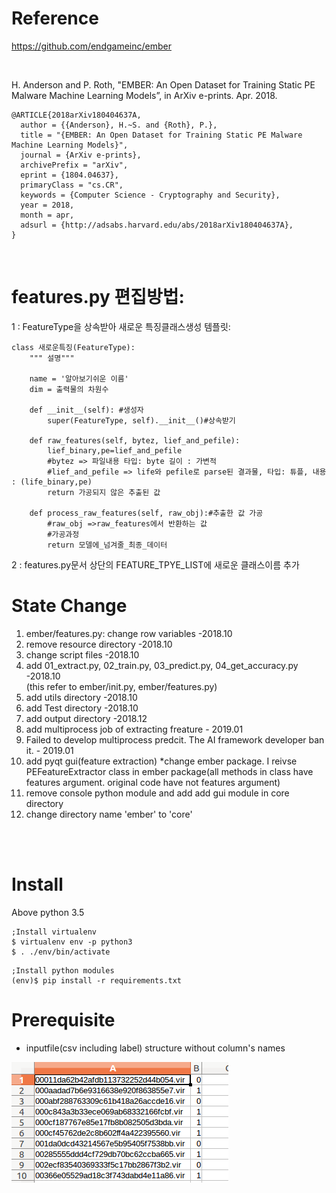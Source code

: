 # Reference
https://github.com/endgameinc/ember  

<br />

H. Anderson and P. Roth, "EMBER: An Open Dataset for Training Static PE Malware Machine Learning Models”, in ArXiv e-prints. Apr. 2018.  

```
@ARTICLE{2018arXiv180404637A,  
  author = {{Anderson}, H.~S. and {Roth}, P.},  
  title = "{EMBER: An Open Dataset for Training Static PE Malware Machine Learning Models}",  
  journal = {ArXiv e-prints},  
  archivePrefix = "arXiv",  
  eprint = {1804.04637},  
  primaryClass = "cs.CR",  
  keywords = {Computer Science - Cryptography and Security},  
  year = 2018,  
  month = apr,  
  adsurl = {http://adsabs.harvard.edu/abs/2018arXiv180404637A},  
}  
```  

<br />

# features.py 편집방법:

1 : FeatureType을 상속받아 새로운 특징클래스생성 
템플릿:

```
class 새로운특징(FeatureType):
    """ 설명"""

    name = '알아보기쉬운 이름'
    dim = 출력물의 차원수

    def __init__(self): #생성자
        super(FeatureType, self).__init__()#상속받기

    def raw_features(self, bytez, lief_and_pefile):
        lief_binary,pe=lief_and_pefile
        #bytez => 파일내용 타입: byte 길이 : 가변적
        #lief_and_pefile => life와 pefile로 parse된 결과물, 타입: 튜플, 내용 : (life_binary,pe)
        return 가공되지 않은 추출된 값

    def process_raw_features(self, raw_obj):#추출한 값 가공
        #raw_obj =>raw_features에서 반환하는 값
        #가공과정
        return 모델에_넘겨줄_최종_데이터
```

2 : features.py문서 상단의 FEATURE_TPYE_LIST에 새로운 클래스이름 추가

# State Change
1. ember/features.py: change row variables -2018.10  
2. remove resource directory -2018.10  
3. change script files -2018.10  
4. add 01_extract.py, 02_train.py, 03_predict.py, 04_get_accuracy.py  -2018.10   
(this refer to ember/init.py, ember/features.py)
5. add utils directory  -2018.10 
6. add Test directory  -2018.10 
7. add output directory -2018.12   
8. add multiprocess job of extracting freature - 2019.01
9. Failed to develop multiprocess predcit. The AI framework developer ban it. - 2019.01
10. add pyqt gui(feature extraction)
    *change ember package. I reivse PEFeatureExtractor class in ember package(all methods in class have features argument. original code have not features argument)
11. remove console python module and add add gui module in core directory
12. change directory name 'ember' to 'core'

<br />
<br />

# Install
Above python 3.5    
```
;Install virtualenv
$ virtualenv env -p python3
$ . ./env/bin/activate
```
  
```
;Install python modules
(env)$ pip install -r requirements.txt
```

# Prerequisite
* inputfile(csv including label) structure without column's names  

![traindata_label](screenshot/traindata_label.png)
